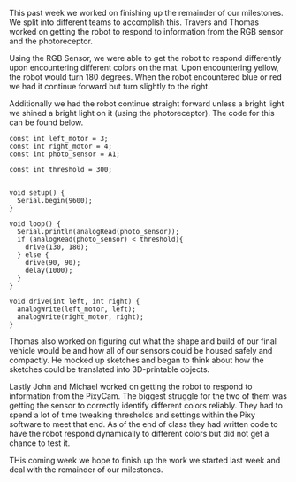 This past week we worked on finishing up the remainder of our milestones. We split into different teams to accomplish this. Travers  and Thomas worked on getting the robot to respond to information from the RGB sensor and the photoreceptor. 

Using the RGB Sensor, we were able to get the robot to respond differently upon encountering different colors on the mat. Upon encountering yellow, the robot would turn 180 degrees. When the robot encountered blue or red we had it continue forward but turn slightly to the right. 

Additionally we had the robot continue straight forward unless a bright light we shined a bright light on it (using the photoreceptor). The code for this can be found below.

````
const int left_motor = 3;
const int right_motor = 4;
const int photo_sensor = A1;

const int threshold = 300;


void setup() {
  Serial.begin(9600);
}

void loop() {
  Serial.println(analogRead(photo_sensor));
  if (analogRead(photo_sensor) < threshold){
    drive(130, 180);
  } else {
    drive(90, 90);
    delay(1000);
  }
}

void drive(int left, int right) {
  analogWrite(left_motor, left);
  analogWrite(right_motor, right);
}
````
Thomas also worked on figuring out what the shape and build of our final vehicle would be and how all of our sensors could be housed safely and compactly. He mocked up sketches and began to think about how the sketches could be translated into 3D-printable objects. 

Lastly John and Michael worked on getting the robot to respond to information from the PixyCam. The biggest struggle for the two of them was getting the sensor to correctly identify different colors reliably. They had to spend a lot of time tweaking thresholds and settings within the Pixy software to meet that end. As of the end of class they had written code to have the robot respond dynamically to different colors but did not get a chance to test it. 

THis coming week we hope to finish up the work we started last week and deal with the remainder of our milestones.
